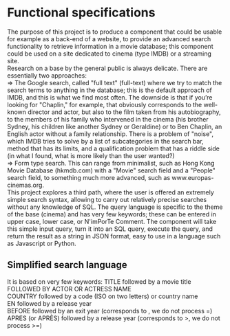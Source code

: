 <h1> Functional specifications </h1>
 The purpose of this project is to produce a component that could be usable for example as a back-end of a website, to provide an advanced search functionality to retrieve information in a movie database; this component could be used on a site dedicated to cinema (type IMDB) or a streaming site.<br />
Research on a base by the general public is always delicate. There are essentially two approaches: <br />
=> The Google search, called "full text" (full-text) where we try to match the search terms to anything in the database; this is the default approach of IMDB, and this is what we find most often. The downside is that if you’re looking for "Chaplin," for example, that obviously corresponds to the well-known director and actor, but also to the film taken from his autobiography, to the members of his family who intervened in the cinema (his brother Sydney, his children like another Sydney or Geraldine) or to Ben Chaplin, an English actor without a family relationship. There is a problem of "noise", which IMDB tries to solve by a list of subcategories in the search bar, method that has its limits, and a qualification problem that has a riddle side (in what I found, what is more likely than the user wanted?) <br />
=> Form type search. This can range from minimalist, such as Hong Kong Movie Database (hkmdb.com) with a "Movie" search field and a "People" search field, to something much more advanced, such as www.europas-cinemas.org. <br />
This project explores a third path, where the user is offered an extremely simple search syntax, allowing to carry out relatively precise searches without any knowledge of SQL. The query language is specific to the theme of the base (cinema) and has very few keywords; these can be entered in upper case, lower case, or N'imPorTe Comment. The component will take this simple input query, turn it into an SQL query, execute the query, and return the result as a string in JSON format, easy to use in a language such as Javascript or Python.<br />

<h2> Simplified search language </h2>
It is based on very few keywords: TITLE followed by a movie title <br />
FOLLOWED BY ACTOR OR ACTRESS NAME <br />
COUNTRY followed by a code (ISO on two letters) or country name <br />
EN followed by a release year <br />
BEFORE followed by an exit year (corresponds to , we do not process =) <br />
APRES (or APRÈS) followed by a release year (corresponds to >, we do not process >=)<br />
